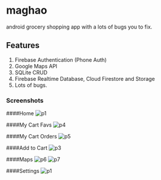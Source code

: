 # maghao
android grocery shopping app with a lots of bugs you to fix.

## Features
1. Firebase Authentication (Phone Auth)
2. Google Maps API
3. SQLite CRUD
4. Firebase Realtime Database, Cloud Firestore and Storage
5. Lots of bugs.

### Screenshots

####Home
![p1](app/src/main/res/scrnshots/p0.png)

####My Cart Favs
![p4](app/src/main/res/scrnshots/p4.png)

####My Cart Orders
![p5](app/src/main/res/scrnshots/p5.png)

####Add to Cart
![p3](app/src/main/res/scrnshots/p3.png)

####Maps
![p6](app/src/main/res/scrnshots/p6.png)
![p7](app/src/main/res/scrnshots/p7.png)

####Settings
![p1](app/src/main/res/scrnshots/p2.png)
